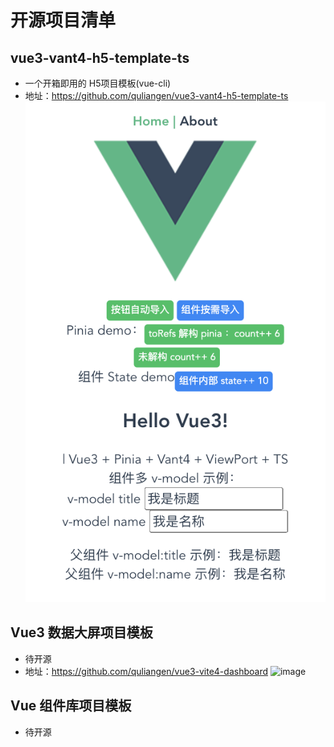 # 开源项目清单

## vue3-vant4-h5-template-ts
+ 一个开箱即用的 H5项目模板(vue-cli)
+ 地址：https://github.com/quliangen/vue3-vant4-h5-template-ts
![image](./images/h5template.png)

## Vue3 数据大屏项目模板
+ 待开源
+ 地址：https://github.com/quliangen/vue3-vite4-dashboard
![image](./images/dashboard.gif)

## Vue 组件库项目模板
+ 待开源
